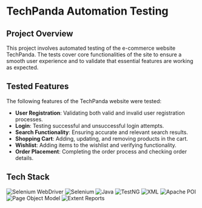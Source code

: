 # TechPanda Automation Testing

## Project Overview
This project involves automated testing of the e-commerce website TechPanda. The tests cover core functionalities of the site to ensure a smooth user experience and to validate that essential features are working as expected.

## Tested Features
The following features of the TechPanda website were tested:
- **User Registration**: Validating both valid and invalid user registration processes.
- **Login**: Testing successful and unsuccessful login attempts.
- **Search Functionality**: Ensuring accurate and relevant search results.
- **Shopping Cart**: Adding, updating, and removing products in the cart.
- **Wishlist**: Adding items to the wishlist and verifying functionality.
- **Order Placement**: Completing the order process and checking order details.

## Tech Stack
![Selenium WebDriver](https://img.shields.io/badge/Selenium_WebDriver-43B02A?style=flat-square&logo=selenium&logoColor=white)
![Selenium](https://img.shields.io/badge/Selenium-25A4A4?style=flat-square&logo=selenium&logoColor=white)
![Java](https://img.shields.io/badge/Java-007396?style=flat-square&logo=java&logoColor=white)
![TestNG](https://img.shields.io/badge/TestNG-DC322F?style=flat-square&logo=testng&logoColor=white)
![XML](https://img.shields.io/badge/XML-FF8C00?style=flat-square&logo=xml&logoColor=white)
![Apache POI](https://img.shields.io/badge/Apache_POI-F1C232?style=flat-square&logo=apachepoi&logoColor=black)
![Page Object Model](https://img.shields.io/badge/Page_Object_Model-4CAF50?style=flat-square&logo=git&logoColor=white)
![Extent Reports](https://img.shields.io/badge/Extent_Reports-FF6347?style=flat-square&logo=github&logoColor=white)
